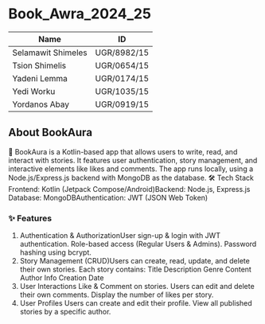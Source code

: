 # Book_Awra_2024_25


 Name             |      ID
----------------- | -------------
Selamawit Shimeles| UGR/8982/15
Tsion Shimelis    | UGR/0654/15
Yadeni Lemma      | UGR/0174/15
Yedi Worku        | UGR/1035/15
Yordanos Abay     | UGR/0919/15

## About BookAura

📖 BookAura is a Kotlin-based app that allows users to write, read, and interact with stories. It features user authentication, story management, and interactive elements like likes and comments. The app runs locally, using a Node.js/Express.js backend with MongoDB as the database.
🛠️ Tech Stack
Frontend: Kotlin (Jetpack Compose/Android)Backend: Node.js, Express.js
Database: MongoDBAuthentication: JWT (JSON Web Token)
### ✨ Features
1. Authentication & AuthorizationUser sign-up & login with JWT authentication.
Role-based access (Regular Users & Admins).
Password hashing using bcrypt.
2. Story Management (CRUD)Users can create, read, update, and delete their own stories.
Each story contains:
Title
Description
Genre
Content
Author Info
Creation Date
3. User Interactions
Like & Comment on stories.
Users can edit and delete their own comments.
Display the number of likes per story.
4. User Profiles
Users can create and edit their profile.
View all published stories by a specific author.

